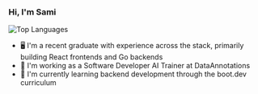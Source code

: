 ### Hi, I'm Sami
![Top Languages](https://github-readme-stats.vercel.app/api/top-langs/?username=SamiZein&langs_count=10&layout=compact&theme=dark)


- 🖥️ I'm a recent graduate with experience across the stack, primarily building React frontends and Go backends
- 💼 I'm working as a Software Developer AI Trainer at DataAnnotations
- 🔭 I'm currently learning backend development through the boot.dev curriculum
